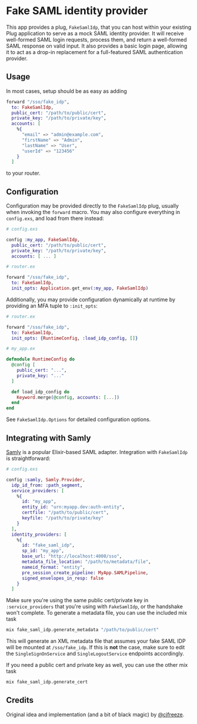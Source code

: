 # Fake SAML identity provider

This app provides a plug, `FakeSamlIdp`, that you can host within your
existing Plug application to serve as a mock SAML identity provider. It
will receive well-formed SAML login requests, process them, and return
a well-formed SAML response on valid input. It also provides a basic login
page, allowing it to act as a drop-in replacement for a full-featured
SAML authentication provider.

## Usage

In most cases, setup should be as easy as adding

```elixir
forward "/sso/fake_idp",
  to: FakeSamlIdp,
  public_cert: "/path/to/public/cert",
  private_key: "/path/to/private/key",
  accounts: [
    %{
      "email" => "admin@example.com",
      "firstName" => "Admin",
      "lastName" => "User",
      "userId" => "123456"
    }
  ]
```

to your router.

## Configuration

Configuration may be provided directly to the `FakeSamlIdp` plug, usually
when invoking the `forward` macro. You may also configure everything in
`config.exs`, and load from there instead:

```elixir
# config.exs

config :my_app, FakeSamlIdp,
  public_cert: "/path/to/public/cert",
  private_key: "/path/to/private/key",
  accounts: [ ... ]

# router.ex

forward "/sso/fake_idp",
  to: FakeSamlIdp,
  init_opts: Application.get_env(:my_app, FakeSamlIdp)
```

Additionally, you may provide configuration dynamically at runtime by
providing an MFA tuple to `:init_opts`:

```elixir
# router.ex

forward "/sso/fake_idp",
  to: FakeSamlIdp,
  init_opts: {RuntimeConfig, :load_idp_config, []}

# my_app.ex

defmodule RuntimeConfig do
  @config [
    public_cert: "...",
    private_key: "..."
  ]

  def load_idp_config do
    Keyword.merge(@config, accounts: [...])
  end
end
```

See `FakeSamlIdp.Options` for detailed configuration options.

## Integrating with Samly

[Samly](https://hexdocs.pm/samly) is a popular Elixir-based SAML adapter.
Integration with `FakeSamlIdp` is straightforward:

```elixir
# config.exs

config :samly, Samly.Provider,
  idp_id_from: :path_segment,
  service_providers: [
    %{
      id: "my_app",
      entity_id: "urn:myapp.dev:auth-entity",
      certfile: "/path/to/public/cert",
      keyfile: "/path/to/private/key"
    }
  ],
  identity_providers: [
    %{
      id: "fake_saml_idp",
      sp_id: "my_app",
      base_url: "http://localhost:4000/sso",
      metadata_file_location: "/path/to/metadata/file",
      nameid_format: "entity",
      pre_session_create_pipeline: MyApp.SAMLPipeline,
      signed_envelopes_in_resp: false
    }
  ]
```

Make sure you're using the same public cert/private key in `:service_providers`
that you're using with `FakeSamlIdp`, or the handshake won't complete. To generate
a metadata file, you can use the included mix task

```sh
mix fake_saml_idp.generate_metadata "/path/to/public/cert"
```

This will generate an XML metadata file that assumes your fake SAML IDP will be
mounted at `/sso/fake_idp`. If this is **not** the case, make sure to edit the
`SingleSignOnService` and `SingleLogoutService` endpoints accordingly.

If you need a public cert and private key as well, you can use the other mix task

```sh
mix fake_saml_idp.generate_cert
```

## Credits

Original idea and implementation (and a bit of black magic) by
[@cjfreeze](https://github.com/cjfreeze).
